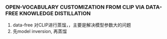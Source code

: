 ### OPEN-VOCABULARY CUSTOMIZATION FROM CLIP VIA DATA-FREE KNOWLEDGE DISTILLATION
1. data-free 对CLIP进行蒸馏，，主要是解决模型参数大的问题
2. 先model inversion, 再蒸馏